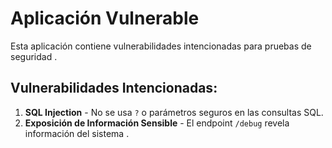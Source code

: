 # Aplicación Vulnerable

Esta aplicación contiene vulnerabilidades intencionadas para pruebas de seguridad  .

## Vulnerabilidades Intencionadas:
1. **SQL Injection** - No se usa `?` o parámetros seguros en las consultas SQL.
2. **Exposición de Información Sensible** - El endpoint `/debug` revela información del sistema .

